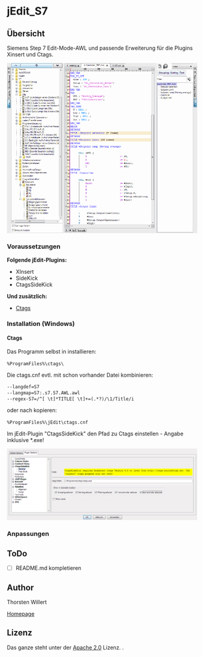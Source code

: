 # jEdit_S7


## Übersicht

Siemens Step 7 Edit-Mode-AWL und passende Erweiterung für die Plugins Xinsert und Ctags.

![jEdit_S7](/images/jEdit_S7.png)


### Voraussetzungen

**Folgende jEdit-Plugins:**
- XInsert
- SideKick
- CtagsSideKick

**Und zusätzlich:**
- [Ctags](http://ctags.sourceforge.net/)

### Installation (Windows)

#### Ctags

Das Programm selbst in installieren:

`%ProgramFiles%\ctags\`

Die ctags.cnf evtl. mit schon vorhander Datei kombinieren:
```
--langdef=S7
--langmap=S7:.s7.S7.AWL.awl
--regex-S7=/^[ \t]*TITLE[ \t]+=(.*?)/\1/Title/i
```
oder nach kopieren:

`%ProgramFiles%\jEdit\ctags.cnf`

Im jEdit-Plugin "CtagsSideKick" den Pfad zu Ctags einstellen - Angabe inklusive *.exe!

![jEdit_S7](/images/CtagsSideKick.png)

### Anpassungen


## ToDo

- [ ] README.md kompletieren


## Author
Thorsten Willert

[Homepage](http://www.thorsten-willert.de/)

## Lizenz
Das ganze steht unter der [Apache 2.0](https://github.com/THWillert/HomeMatic_CSS/blob/master/LICENSE) Lizenz.
.

